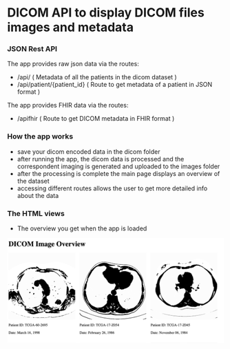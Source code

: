 # DICOM API to display DICOM files images and metadata

### JSON Rest API

The app provides raw json data via the routes:

- /api/  ( Metadata of all the patients in the dicom dataset )
- /api/patient/{patient_id} ( Route to get metadata of a patient in JSON format )


The app provides FHIR data via the routes:

- /apifhir ( Route to get DICOM metadata in FHIR format )


### How the app works

- save your dicom encoded data in the dicom folder
- after running the app, the dicom data is processed and the correspondent imaging is generated and uploaded to the images folder
- after the processing is complete the main page displays an overview of the dataset
- accessing different routes allows the user to get more detailed info about the data



### The HTML views

- The overview you get when the app is loaded
  
![Alt Text](dicom.png)
